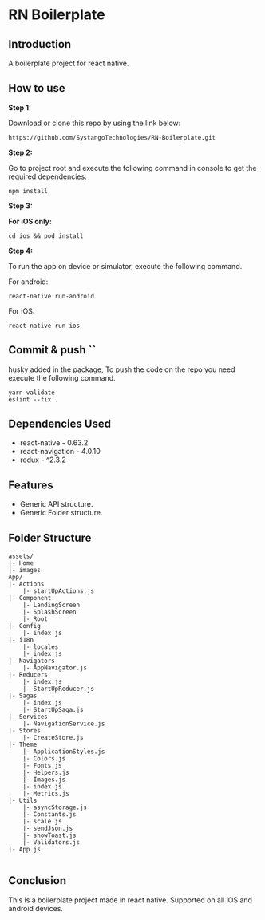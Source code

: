 # RN Boilerplate

## Introduction

A boilerplate project for react native.

## How to use

**Step 1:**

Download or clone this repo by using the link below:

```
https://github.com/SystangoTechnologies/RN-Boilerplate.git
```

**Step 2:**

Go to project root and execute the following command in console to get the required dependencies: 

```
npm install 
```

**Step 3:**

**For iOS only:**

```
cd ios && pod install
```

**Step 4:**

To run the app on device or simulator, execute the following command.

For android:
```
react-native run-android
```

For iOS:
```
react-native run-ios
```

## Commit & push ``

husky added in the package, To push the code on the repo you need execute the following command.

```
yarn validate
eslint --fix .
```

## Dependencies Used

* react-native                                      - 0.63.2
* react-navigation                                  - 4.0.10
* redux                                             - ^2.3.2

## Features

* Generic API structure.
* Generic Folder structure.

## Folder Structure

```
assets/
|- Home
|- images
App/
|- Actions
    |- startUpActions.js
|- Component
    |- LandingScreen
    |- SplashScreen
    |- Root
|- Config
    |- index.js
|- i18n
    |- locales
    |- index.js
|- Navigators
    |- AppNavigator.js
|- Reducers
    |- index.js
    |- StartUpReducer.js
|- Sagas
    |- index.js
    |- StartUpSaga.js
|- Services
    |- NavigationService.js
|- Stores
    |- CreateStore.js
|- Theme
    |- ApplicationStyles.js
    |- Colors.js
    |- Fonts.js
    |- Helpers.js
    |- Images.js
    |- index.js
    |- Metrics.js
|- Utils
    |- asyncStorage.js
    |- Constants.js
    |- scale.js
    |- sendJson.js
    |- showToast.js
    |- Validators.js
|- App.js


```

## Conclusion

This is a boilerplate project made in react native. Supported on all iOS and android devices.